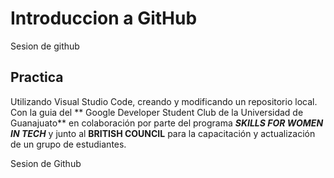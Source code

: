 # Introduccion a GitHub
 Sesion de github

## Practica

Utilizando Visual Studio Code, creando y modificando un repositorio local. Con la guia del ** Google Developer Student Club de la Universidad de Guanajuato** en colaboración por parte del programa  _**SKILLS FOR WOMEN IN TECH**_ y junto al **BRITISH COUNCIL** para la capacitación y actualización de un grupo de estudiantes.

Sesion de Github 